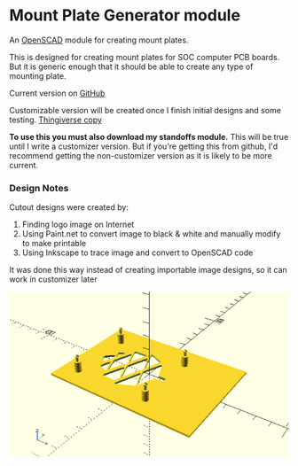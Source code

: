 # Mount Plate Generator module
An [OpenSCAD](http://www.openscad.org) module for creating mount plates.

This is designed for creating mount plates for SOC computer PCB boards.
But it is generic enough that it should be able to create any type of mounting plate.

Current version on [GitHub](https://github.com/snemetz/OpenSCAD-Modules/tree/master/pcb-mount-plate)

Customizable version will be created once I finish initial designs and some testing.
[Thingiverse copy](http://www.thingiverse.com/thing:1533164)


**To use this you must also download my standoffs module.**
This will be true until I write a customizer version.
But if you're getting this from github, I'd recommend getting the
non-customizer version as it is likely to be more current.

### Design Notes

Cutout designs were created by:
1. Finding logo image on Internet
2. Using Paint.net to convert image to black & white and manually modify to make printable
3. Using Inkscape to trace image and convert to OpenSCAD code

It was done this way instead of creating importable image designs, so it can work in customizer later

![Sample of what module can currently create](plate-sample-in-OpenSCAD.png)
